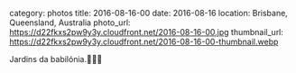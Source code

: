 category: photos 
title: 2016-08-16-00
date: 2016-08-16
location: Brisbane, Queensland, Australia
photo_url: https://d22fkxs2pw9y3y.cloudfront.net/2016-08-16-00.jpg
thumbnail_url: https://d22fkxs2pw9y3y.cloudfront.net/2016-08-16-00-thumbnail.webp

Jardins da babilónia.🌲🎪🎍          